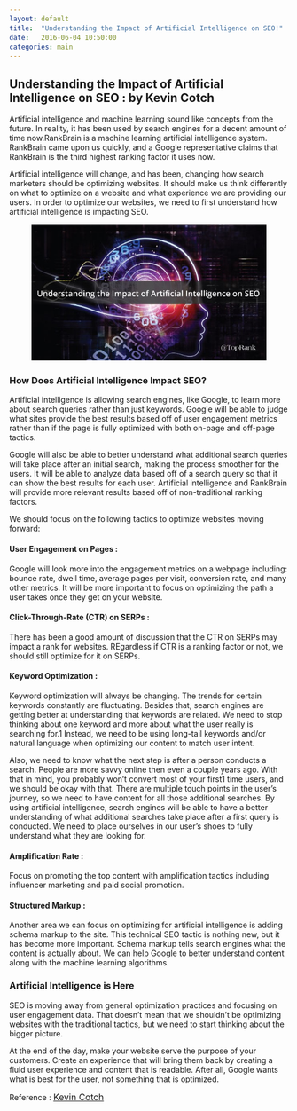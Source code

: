 ```yaml
---
layout: default
title:  "Understanding the Impact of Artificial Intelligence on SEO!"
date:   2016-06-04 10:50:00
categories: main
---
```


<h2><span>Understanding the Impact of Artificial Intelligence on SEO : by Kevin Cotch</span></h2>

Artificial intelligence and machine learning sound like concepts from the future. In reality, it has been used by search engines for a decent amount of time now.RankBrain is a machine learning artificial intelligence system. RankBrain came upon us quickly, and a Google representative claims that RankBrain is the third highest ranking factor it uses now.

Artificial intelligence will change, and has been, changing how search marketers should be optimizing websites. It should make us think differently on what to optimize on a website and what experience we are providing our users. In order to optimize our websites, we need to first understand how artificial intelligence is impacting SEO.


<figure><img src="/images/ai-seo.jpg" title="Artificial Intelligence on SEO"></figure>


<h3><span>How Does Artificial Intelligence Impact SEO?</span></h3>

Artificial intelligence is allowing search engines, like Google, to learn more about search queries rather than just keywords. Google will be able to judge what sites provide the best results based off of user engagement metrics rather than if the page is fully optimized with both on-page and off-page tactics.

Google will also be able to better understand what additional search queries will take place after an initial search, making the process smoother for the users. It will be able to analyze data based off of a search query so that it can show the best results for each user. Artificial intelligence and RankBrain will provide more relevant results based off of non-traditional ranking factors.

We should focus on the following tactics to optimize websites moving forward:

<h4><span>User Engagement on Pages :</span></h4>

Google will look more into the engagement metrics on a webpage including: bounce rate, dwell time, average pages per visit, conversion rate, and many other metrics. It will be more important to focus on optimizing the path a user takes once they get on your website.

<h4><span>Click-Through-Rate (CTR) on SERPs :</span></h4>

There has been a good amount of discussion that the CTR on SERPs may impact a rank for websites. REgardless if CTR is a ranking factor or not, we should still optimize for it on SERPs.


<h4><span>Keyword Optimization :</span></h4>

Keyword optimization will always be changing. The trends for certain keywords constantly are fluctuating. Besides that, search engines are getting better at understanding that keywords are related. We need to stop thinking about one keyword and more about what the user really is searching for.1 Instead, we need to be using long-tail keywords and/or natural language when optimizing our content to match user intent.

Also, we need to know what the next step is after a person conducts a search. People are more savvy online then even a couple years ago. With that in mind, you probably won’t convert most of your first1 time users, and we should be okay with that. There are multiple touch points in the user’s journey, so we need to have content for all those additional searches. By using artificial intelligence, search engines will be able to have a better understanding of what additional searches take place after a first query is conducted. We need to place ourselves in our user’s shoes to fully understand what they are looking for.

<h4><span>Amplification Rate :</span></h4>

Focus on promoting the top content with amplification tactics including influencer marketing and paid social promotion.


<h4><span>Structured Markup :</span></h4>

Another area we can focus on optimizing for artificial intelligence is adding schema markup to the site. This technical SEO tactic is nothing new, but it has become more important. Schema markup tells search engines what the content is actually about. We can help Google to better understand content along with the machine learning algorithms.


<h3><span>Artificial Intelligence is Here </span></h3>

SEO is moving away from general optimization practices and focusing on user engagement data. That doesn’t mean that we shouldn’t be optimizing websites with the traditional tactics, but we need to start thinking about the bigger picture.

At the end of the day, make your website serve the purpose of your customers. Create an experience that will bring them back by creating a fluid user experience and content that is readable. After all, Google wants what is best for the user, not something that is optimized.


Reference : <a style="font-size:16px;" href="http://www.toprankblog.com/2016/08/understanding-impact-artificial-intelligence-seo/" target="_blank">Kevin Cotch</a>
